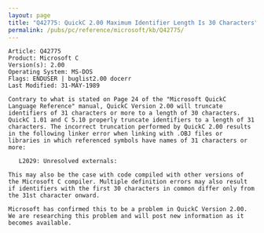 ```yaml
---
layout: page
title: "Q42775: QuickC 2.00 Maximum Identifier Length Is 30 Characters"
permalink: /pubs/pc/reference/microsoft/kb/Q42775/
---
```


	Article: Q42775
	Product: Microsoft C
	Version(s): 2.00
	Operating System: MS-DOS
	Flags: ENDUSER | buglist2.00 docerr
	Last Modified: 31-MAY-1989
	
	Contrary to what is stated on Page 24 of the "Microsoft QuickC
	Language Reference" manual, QuickC Version 2.00 will truncate
	identifiers of 31 characters or more to a length of 30 characters.
	QuickC 1.01 and C 5.10 properly truncate identifiers to a length of 31
	characters. The incorrect truncation performed by QuickC 2.00 results
	in the following linker error when linking with .OBJ files or
	libraries in which referenced symbols have names of 31 characters or
	more:
	
	   L2029: Unresolved externals:
	
	This may also be the case with code compiled with other versions of
	the Microsoft C compiler. Multiple definition errors may also result
	if identifiers with the first 30 characters in common differ only from
	the 31st character onward.
	
	Microsoft has confirmed this to be a problem in QuickC Version 2.00.
	We are researching this problem and will post new information as it
	becomes available.
